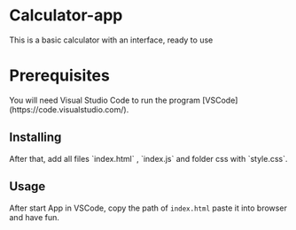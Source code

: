 # Calculator-app
This is a basic calculator with an interface, ready to use

<h1> Prerequisites </h1>
You will need Visual Studio Code to run the program [VSCode](https://code.visualstudio.com/).

<h2>Installing</h2>
After that, add all files `index.html` , `index.js` and folder css with `style.css`.


<h2>Usage</h2>

After start App in VSCode, copy the path of `index.html` paste it into browser and have fun.
